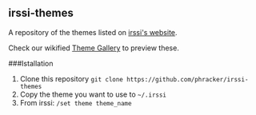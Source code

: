 irssi-themes
---
A repository of the themes listed on [irssi's website](http://www.irssi.org/themes).

Check our wikified [Theme Gallery](https://github.com/phracker/irssi-themes/wiki/Theme-Gallery) to preview these.

###Istallation

1. Clone this repository `git clone https://github.com/phracker/irssi-themes`
2. Copy the theme you want to use to `~/.irssi`
3. From irssi: `/set theme theme_name`